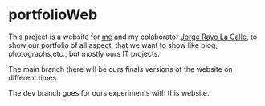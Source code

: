 # portfolioWeb

This project is a website for [me](https://github.com/TheBlopa) and my colaborator [Jorge Rayo La Calle](https://github.com/JorgeRayo), to show our portfolio of all aspect, that we want to show like blog, photographs,etc., but mostly ours IT projects.

The main branch there will be ours finals versions of the website on different times.

The dev branch goes for ours experiments with this website.
